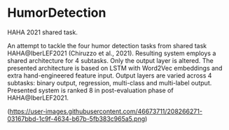 # HumorDetection
HAHA 2021 shared task.

An attempt to tackle the four humor detection tasks from shared task HAHA@IberLEF2021 (Chiruzzo et al., 2021). Resulting system employs a shared architecture for 4 subtasks. Only the output layer is altered. The presented architecture is based on LSTM with Word2Vec embeddings and extra hand-engineered feature input. Output layers are varied across 4 subtasks: binary output, regression, multi-class and multi-label output. Presented system is ranked 8 in post-evaluation phase of HAHA@IberLEF2021.

(https://user-images.githubusercontent.com/46673711/208266271-03167bbd-1c9f-4634-b67b-5fb383c965a5.png)


